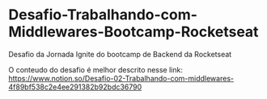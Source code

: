 # Desafio-Trabalhando-com-Middlewares-Bootcamp-Rocketseat
Desafio da Jornada Ignite do bootcamp de Backend da Rocketseat

O conteudo do desafio é melhor descrito nesse link: https://www.notion.so/Desafio-02-Trabalhando-com-middlewares-4f89bf538c2e4ee291382b92bdc36790
